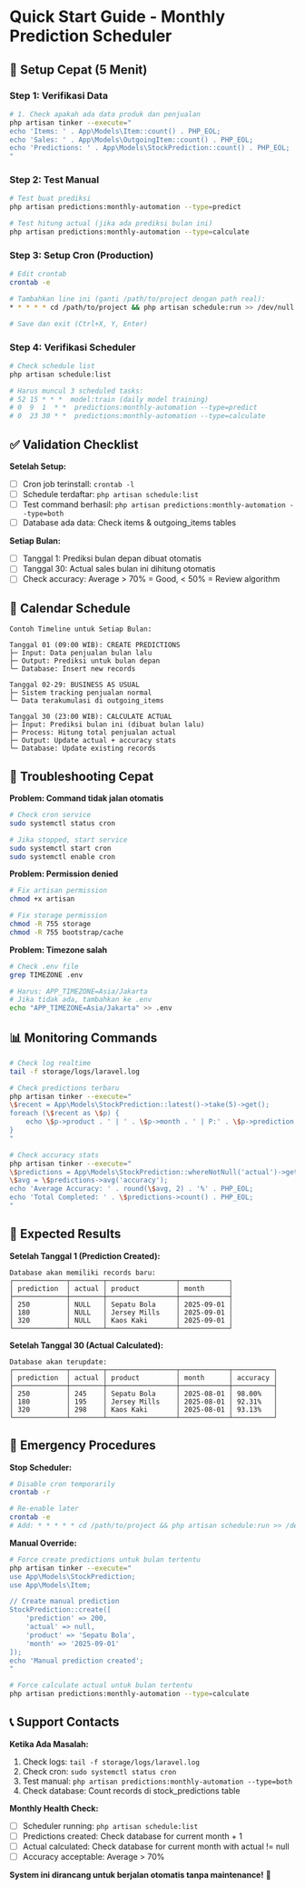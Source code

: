 # Quick Start Guide - Monthly Prediction Scheduler

## 🚀 Setup Cepat (5 Menit)

### Step 1: Verifikasi Data

```bash
# 1. Check apakah ada data produk dan penjualan
php artisan tinker --execute="
echo 'Items: ' . App\Models\Item::count() . PHP_EOL;
echo 'Sales: ' . App\Models\OutgoingItem::count() . PHP_EOL;
echo 'Predictions: ' . App\Models\StockPrediction::count() . PHP_EOL;
"
```

### Step 2: Test Manual

```bash
# Test buat prediksi
php artisan predictions:monthly-automation --type=predict

# Test hitung actual (jika ada prediksi bulan ini)
php artisan predictions:monthly-automation --type=calculate
```

### Step 3: Setup Cron (Production)

```bash
# Edit crontab
crontab -e

# Tambahkan line ini (ganti /path/to/project dengan path real):
* * * * * cd /path/to/project && php artisan schedule:run >> /dev/null 2>&1

# Save dan exit (Ctrl+X, Y, Enter)
```

### Step 4: Verifikasi Scheduler

```bash
# Check schedule list
php artisan schedule:list

# Harus muncul 3 scheduled tasks:
# 52 15 * * *  model:train (daily model training)
# 0  9  1  * *  predictions:monthly-automation --type=predict
# 0  23 30 * *  predictions:monthly-automation --type=calculate
```

## ✅ Validation Checklist

**Setelah Setup:**

-   [ ] Cron job terinstall: `crontab -l`
-   [ ] Schedule terdaftar: `php artisan schedule:list`
-   [ ] Test command berhasil: `php artisan predictions:monthly-automation --type=both`
-   [ ] Database ada data: Check items & outgoing_items tables

**Setiap Bulan:**

-   [ ] Tanggal 1: Prediksi bulan depan dibuat otomatis
-   [ ] Tanggal 30: Actual sales bulan ini dihitung otomatis
-   [ ] Check accuracy: Average > 70% = Good, < 50% = Review algorithm

## 📅 Calendar Schedule

```
Contoh Timeline untuk Setiap Bulan:

Tanggal 01 (09:00 WIB): CREATE PREDICTIONS
├─ Input: Data penjualan bulan lalu
├─ Output: Prediksi untuk bulan depan
└─ Database: Insert new records

Tanggal 02-29: BUSINESS AS USUAL
├─ Sistem tracking penjualan normal
└─ Data terakumulasi di outgoing_items

Tanggal 30 (23:00 WIB): CALCULATE ACTUAL
├─ Input: Prediksi bulan ini (dibuat bulan lalu)
├─ Process: Hitung total penjualan actual
├─ Output: Update actual + accuracy stats
└─ Database: Update existing records
```

## 🔧 Troubleshooting Cepat

**Problem: Command tidak jalan otomatis**

```bash
# Check cron service
sudo systemctl status cron

# Jika stopped, start service
sudo systemctl start cron
sudo systemctl enable cron
```

**Problem: Permission denied**

```bash
# Fix artisan permission
chmod +x artisan

# Fix storage permission
chmod -R 755 storage
chmod -R 755 bootstrap/cache
```

**Problem: Timezone salah**

```bash
# Check .env file
grep TIMEZONE .env

# Harus: APP_TIMEZONE=Asia/Jakarta
# Jika tidak ada, tambahkan ke .env
echo "APP_TIMEZONE=Asia/Jakarta" >> .env
```

## 📊 Monitoring Commands

```bash
# Check log realtime
tail -f storage/logs/laravel.log

# Check predictions terbaru
php artisan tinker --execute="
\$recent = App\Models\StockPrediction::latest()->take(5)->get();
foreach (\$recent as \$p) {
    echo \$p->product . ' | ' . \$p->month . ' | P:' . \$p->prediction . ' A:' . (\$p->actual ?? 'null') . PHP_EOL;
}
"

# Check accuracy stats
php artisan tinker --execute="
\$predictions = App\Models\StockPrediction::whereNotNull('actual')->get();
\$avg = \$predictions->avg('accuracy');
echo 'Average Accuracy: ' . round(\$avg, 2) . '%' . PHP_EOL;
echo 'Total Completed: ' . \$predictions->count() . PHP_EOL;
"
```

## 🎯 Expected Results

**Setelah Tanggal 1 (Prediction Created):**

```
Database akan memiliki records baru:
┌─────────────┬────────┬─────────────────┬────────────┐
│ prediction  │ actual │ product         │ month      │
├─────────────┼────────┼─────────────────┼────────────┤
│ 250         │ NULL   │ Sepatu Bola     │ 2025-09-01 │
│ 180         │ NULL   │ Jersey Mills    │ 2025-09-01 │
│ 320         │ NULL   │ Kaos Kaki       │ 2025-09-01 │
└─────────────┴────────┴─────────────────┴────────────┘
```

**Setelah Tanggal 30 (Actual Calculated):**

```
Database akan terupdate:
┌─────────────┬────────┬─────────────────┬────────────┬──────────┐
│ prediction  │ actual │ product         │ month      │ accuracy │
├─────────────┼────────┼─────────────────┼────────────┼──────────┤
│ 250         │ 245    │ Sepatu Bola     │ 2025-08-01 │ 98.00%   │
│ 180         │ 195    │ Jersey Mills    │ 2025-08-01 │ 92.31%   │
│ 320         │ 298    │ Kaos Kaki       │ 2025-08-01 │ 93.13%   │
└─────────────┴────────┴─────────────────┴────────────┴──────────┘
```

## 🚨 Emergency Procedures

**Stop Scheduler:**

```bash
# Disable cron temporarily
crontab -r

# Re-enable later
crontab -e
# Add: * * * * * cd /path/to/project && php artisan schedule:run >> /dev/null 2>&1
```

**Manual Override:**

```bash
# Force create predictions untuk bulan tertentu
php artisan tinker --execute="
use App\Models\StockPrediction;
use App\Models\Item;

// Create manual prediction
StockPrediction::create([
    'prediction' => 200,
    'actual' => null,
    'product' => 'Sepatu Bola',
    'month' => '2025-09-01'
]);
echo 'Manual prediction created';
"

# Force calculate actual untuk bulan tertentu
php artisan predictions:monthly-automation --type=calculate
```

## 📞 Support Contacts

**Ketika Ada Masalah:**

1. Check logs: `tail -f storage/logs/laravel.log`
2. Check cron: `sudo systemctl status cron`
3. Test manual: `php artisan predictions:monthly-automation --type=both`
4. Check database: Count records di stock_predictions table

**Monthly Health Check:**

-   [ ] Scheduler running: `php artisan schedule:list`
-   [ ] Predictions created: Check database for current month + 1
-   [ ] Actual calculated: Check database for current month with actual != null
-   [ ] Accuracy acceptable: Average > 70%

**System ini dirancang untuk berjalan otomatis tanpa maintenance!** 🎉
